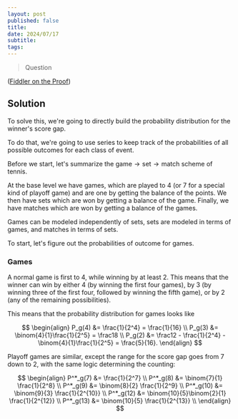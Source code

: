 ```yaml
---
layout: post
published: false
title: 
date: 2024/07/17
subtitle:
tags:
---
```


>Question

<!--more-->

([Fiddler on the Proof](URL))

## Solution

To solve this, we're going to directly build the probability distribution for the winner's score gap.

To do that, we're going to use series to keep track of the probabilities of all possible outcomes for each class of event. 

Before we start, let's summarize the $\text{game}\rightarrow\text{set}\rightarrow\text{match}$ scheme of tennis. 

At the base level we have games, which are played to $4$ (or $7$ for a special kind of playoff game) and are one by getting the balance of the points. We then have sets which are won by getting a balance of the game. Finally, we have matches which are won by getting a balance of the games. 

Games can be modeled independently of sets, sets are modeled in terms of games, and matches in terms of sets.

To start, let's figure out the probabilities of outcome for games.

### Games

A normal game is first to $4,$ while winning by at least $2.$ This means that the winner can win by either $4$ (by winning the first four games), by $3$ (by winning three of the first four, followed by winning the fifth game), or by $2$ (any of the remaining possibilities).

This means that the probability distribution for games looks like

$$ 
  \begin{align}
    P_g(4) &= \frac{1}{2^4} = \frac{1}{16} \\
    P_g(3) &= \binom{4}{1}\frac{1}{2^5} = \frac18 \\
    P_g(2) &= \frac12 - \frac{1}{2^4} - \binom{4}{1}\frac{1}{2^5} = \frac{5}{16}.
  \end{align}
$$

Playoff games are similar, except the range for the score gap goes from $7$ down to $2,$ with the same logic determining the counting:

$$
  \begin{align}
    P^*_g(7) &= \frac{1}{2^7} \\
    P^*_g(8) &= \binom{7}{1} \frac{1}{2^8} \\
    P^*_g(9) &= \binom{8}{2} \frac{1}{2^9} \\
    P^*_g(10) &= \binom{9}{3} \frac{1}{2^{10}} \\ 
    P^*_g(12) &= \binom{10}{5}\binom{2}{1} \frac{1}{2^{12}} \\ 
    P^*_g(13) &= \binom{10}{5} \frac{1}{2^{13}} \\ 
  \end{align}
$$


<br>

